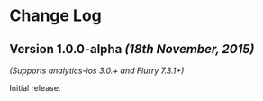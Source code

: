Change Log
==========

Version 1.0.0-alpha *(18th November, 2015)*
-------------------------------------------
*(Supports analytics-ios 3.0.+ and Flurry 7.3.1+)*

Initial release.
